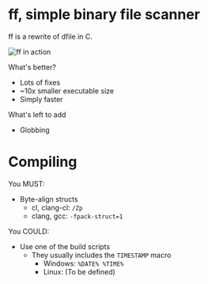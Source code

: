 # ff, simple binary file scanner

ff is a rewrite of dfile in C.

![ff in action](https://dd86k.github.io/imgs/ff0.png)

What's better?
- Lots of fixes
- ~10x smaller executable size
- Simply faster

What's left to add
- Globbing

# Compiling

You MUST:
- Byte-align structs
  - cl, clang-cl: `/Zp`
  - clang, gcc: `-fpack-struct=1`

You COULD:
- Use one of the build scripts
  - They usually includes the `TIMESTAMP` macro
    - Windows: `%DATE% %TIME%`
    - Linux: (To be defined)